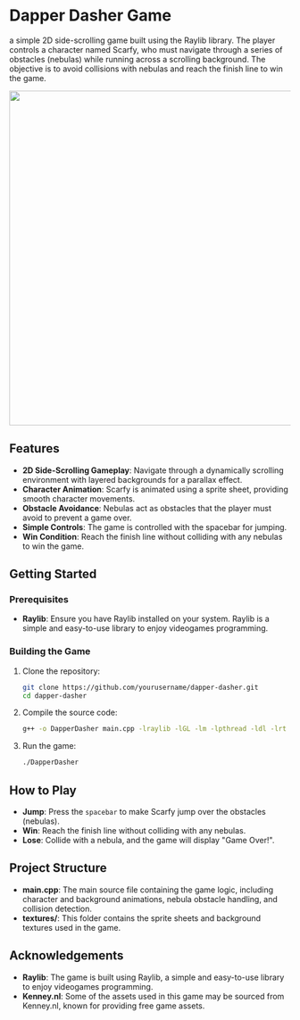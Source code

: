# Dapper Dasher Game

a simple 2D side-scrolling game built using the Raylib library. The player controls a character named Scarfy, who must navigate through a series of obstacles (nebulas) while running across a scrolling background. The objective is to avoid collisions with nebulas and reach the finish line to win the game.

<p align="center">
    <img src="https://github.com/MohamedElsayedd1/Dapper-Dasher-Game/blob/main/Dapper-Dasher-Gameplay.gif" width="600" />
</p>

## Features

- **2D Side-Scrolling Gameplay**: Navigate through a dynamically scrolling environment with layered backgrounds for a parallax effect.
- **Character Animation**: Scarfy is animated using a sprite sheet, providing smooth character movements.
- **Obstacle Avoidance**: Nebulas act as obstacles that the player must avoid to prevent a game over.
- **Simple Controls**: The game is controlled with the spacebar for jumping.
- **Win Condition**: Reach the finish line without colliding with any nebulas to win the game.

## Getting Started

### Prerequisites

- **Raylib**: Ensure you have Raylib installed on your system. Raylib is a simple and easy-to-use library to enjoy videogames programming.

### Building the Game

1. Clone the repository:
   ```bash
   git clone https://github.com/yourusername/dapper-dasher.git
   cd dapper-dasher
   ```

2. Compile the source code:
   ```bash
   g++ -o DapperDasher main.cpp -lraylib -lGL -lm -lpthread -ldl -lrt -lX11
   ```

3. Run the game:
   ```bash
   ./DapperDasher
   ```

## How to Play

- **Jump**: Press the `spacebar` to make Scarfy jump over the obstacles (nebulas).
- **Win**: Reach the finish line without colliding with any nebulas.
- **Lose**: Collide with a nebula, and the game will display "Game Over!".

## Project Structure

- **main.cpp**: The main source file containing the game logic, including character and background animations, nebula obstacle handling, and collision detection.
- **textures/**: This folder contains the sprite sheets and background textures used in the game.

## Acknowledgements

- **Raylib**: The game is built using Raylib, a simple and easy-to-use library to enjoy videogames programming.
- **Kenney.nl**: Some of the assets used in this game may be sourced from Kenney.nl, known for providing free game assets.

